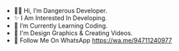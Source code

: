 - 👨‍💻 Hi, I’m Dangerous Developer.
- ✨ I Am Interested In Developing.
- 🌱 I’m Currently Learning Coding.
- 💞️ I'm Design Graphics & Creating Videos.
- 🦄 Follow Me On WhatsApp https://wa.me/94711240977 

<!---
DangerousDeveloper2007/DangerousDeveloper2007 is a ✨ special ✨ repository because its `README.md` (this file) appears on your GitHub profile.
You can click the Preview link to take a look at your changes.
--->
